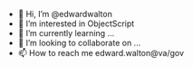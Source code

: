 - 👋 Hi, I’m @edwardwalton
- 👀 I’m interested in ObjectScript
- 🌱 I’m currently learning ...
- 💞️ I’m looking to collaborate on ...
- 📫 How to reach me edward.walton@va/gov

<!---
edwardwalton/edwardwalton is a ✨ special ✨ repository because its `README.md` (this file) appears on your GitHub profile.
You can click the Preview link to take a look at your changes.
--->
